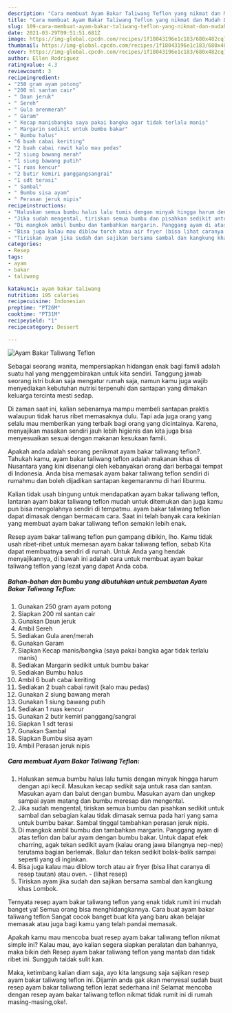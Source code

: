 ```yaml
---
description: "Cara membuat Ayam Bakar Taliwang Teflon yang nikmat dan Mudah Dibuat"
title: "Cara membuat Ayam Bakar Taliwang Teflon yang nikmat dan Mudah Dibuat"
slug: 109-cara-membuat-ayam-bakar-taliwang-teflon-yang-nikmat-dan-mudah-dibuat
date: 2021-03-29T09:51:51.681Z
image: https://img-global.cpcdn.com/recipes/1f18043196e1c183/680x482cq70/ayam-bakar-taliwang-teflon-foto-resep-utama.jpg
thumbnail: https://img-global.cpcdn.com/recipes/1f18043196e1c183/680x482cq70/ayam-bakar-taliwang-teflon-foto-resep-utama.jpg
cover: https://img-global.cpcdn.com/recipes/1f18043196e1c183/680x482cq70/ayam-bakar-taliwang-teflon-foto-resep-utama.jpg
author: Ellen Rodriguez
ratingvalue: 4.3
reviewcount: 3
recipeingredient:
- "250 gram ayam potong"
- "200 ml santan cair"
- " Daun jeruk"
- " Sereh"
- " Gula arenmerah"
- " Garam"
- " Kecap manisbangka saya pakai bangka agar tidak terlalu manis"
- " Margarin sedikit untuk bumbu bakar"
- " Bumbu halus"
- "6 buah cabai keriting"
- "2 buah cabai rawit kalo mau pedas"
- "2 siung bawang merah"
- "1 siung bawang putih"
- "1 ruas kencur"
- "2 butir kemiri panggangsangrai"
- "1 sdt terasi"
- " Sambal"
- " Bumbu sisa ayam"
- " Perasan jeruk nipis"
recipeinstructions:
- "Haluskan semua bumbu halus lalu tumis dengan minyak hingga harum dengan api kecil. Masukan kecap sedikit saja untuk rasa dan santan. Masukan ayam dan balut dengan bumbu. Masukan ayam dan ungkep sampai ayam matang dan bumbu meresap dan mengental."
- "Jika sudah mengental, tiriskan semua bumbu dan pisahkan sedikit untuk sambal dan sebagian kalau tidak dimasak semua pada hari yang sama untuk bumbu bakar. Sambal tinggal tambahkan perasan jeruk nipis."
- "Di mangkok ambil bumbu dan tambahkan margarin. Panggang ayam di atas teflon dan balur ayam dengan bumbu bakar. Untuk dapat efek charring, agak tekan sedikit ayam (kalau orang jawa bilangnya nep-nep) terutama bagian berlemak. Balur dan tekan sedikit bolak-balik sampai seperti yang di inginkan."
- "Bisa juga kalau mau diblow torch atau air fryer (bisa lihat caranya di resep tautan) atau oven.           (lihat resep)"
- "Tiriskan ayam jika sudah dan sajikan bersama sambal dan kangkung khas Lombok."
categories:
- Resep
tags:
- ayam
- bakar
- taliwang

katakunci: ayam bakar taliwang 
nutrition: 195 calories
recipecuisine: Indonesian
preptime: "PT26M"
cooktime: "PT31M"
recipeyield: "1"
recipecategory: Dessert

---
```



![Ayam Bakar Taliwang Teflon](https://img-global.cpcdn.com/recipes/1f18043196e1c183/680x482cq70/ayam-bakar-taliwang-teflon-foto-resep-utama.jpg)

Sebagai seorang wanita, mempersiapkan hidangan enak bagi famili adalah suatu hal yang menggembirakan untuk kita sendiri. Tanggung jawab seorang istri bukan saja mengatur rumah saja, namun kamu juga wajib menyediakan kebutuhan nutrisi terpenuhi dan santapan yang dimakan keluarga tercinta mesti sedap.

Di zaman  saat ini, kalian sebenarnya mampu membeli santapan praktis walaupun tidak harus ribet memasaknya dulu. Tapi ada juga orang yang selalu mau memberikan yang terbaik bagi orang yang dicintainya. Karena, menyajikan masakan sendiri jauh lebih higienis dan kita juga bisa menyesuaikan sesuai dengan makanan kesukaan famili. 



Apakah anda adalah seorang penikmat ayam bakar taliwang teflon?. Tahukah kamu, ayam bakar taliwang teflon adalah makanan khas di Nusantara yang kini disenangi oleh kebanyakan orang dari berbagai tempat di Indonesia. Anda bisa memasak ayam bakar taliwang teflon sendiri di rumahmu dan boleh dijadikan santapan kegemaranmu di hari liburmu.

Kalian tidak usah bingung untuk mendapatkan ayam bakar taliwang teflon, lantaran ayam bakar taliwang teflon mudah untuk ditemukan dan juga kamu pun bisa mengolahnya sendiri di tempatmu. ayam bakar taliwang teflon dapat dimasak dengan bermacam cara. Saat ini telah banyak cara kekinian yang membuat ayam bakar taliwang teflon semakin lebih enak.

Resep ayam bakar taliwang teflon pun gampang dibikin, lho. Kamu tidak usah ribet-ribet untuk memesan ayam bakar taliwang teflon, sebab Kita dapat membuatnya sendiri di rumah. Untuk Anda yang hendak menyajikannya, di bawah ini adalah cara untuk membuat ayam bakar taliwang teflon yang lezat yang dapat Anda coba.

<!--inarticleads1-->

##### Bahan-bahan dan bumbu yang dibutuhkan untuk pembuatan Ayam Bakar Taliwang Teflon:

1. Gunakan 250 gram ayam potong
1. Siapkan 200 ml santan cair
1. Gunakan  Daun jeruk
1. Ambil  Sereh
1. Sediakan  Gula aren/merah
1. Gunakan  Garam
1. Siapkan  Kecap manis/bangka (saya pakai bangka agar tidak terlalu manis)
1. Sediakan  Margarin sedikit untuk bumbu bakar
1. Sediakan  Bumbu halus
1. Ambil 6 buah cabai keriting
1. Sediakan 2 buah cabai rawit (kalo mau pedas)
1. Gunakan 2 siung bawang merah
1. Gunakan 1 siung bawang putih
1. Sediakan 1 ruas kencur
1. Gunakan 2 butir kemiri panggang/sangrai
1. Siapkan 1 sdt terasi
1. Gunakan  Sambal
1. Siapkan  Bumbu sisa ayam
1. Ambil  Perasan jeruk nipis




<!--inarticleads2-->

##### Cara membuat Ayam Bakar Taliwang Teflon:

1. Haluskan semua bumbu halus lalu tumis dengan minyak hingga harum dengan api kecil. Masukan kecap sedikit saja untuk rasa dan santan. Masukan ayam dan balut dengan bumbu. Masukan ayam dan ungkep sampai ayam matang dan bumbu meresap dan mengental.
1. Jika sudah mengental, tiriskan semua bumbu dan pisahkan sedikit untuk sambal dan sebagian kalau tidak dimasak semua pada hari yang sama untuk bumbu bakar. Sambal tinggal tambahkan perasan jeruk nipis.
1. Di mangkok ambil bumbu dan tambahkan margarin. Panggang ayam di atas teflon dan balur ayam dengan bumbu bakar. Untuk dapat efek charring, agak tekan sedikit ayam (kalau orang jawa bilangnya nep-nep) terutama bagian berlemak. Balur dan tekan sedikit bolak-balik sampai seperti yang di inginkan.
1. Bisa juga kalau mau diblow torch atau air fryer (bisa lihat caranya di resep tautan) atau oven. -           (lihat resep)
1. Tiriskan ayam jika sudah dan sajikan bersama sambal dan kangkung khas Lombok.




Ternyata resep ayam bakar taliwang teflon yang enak tidak rumit ini mudah banget ya! Semua orang bisa menghidangkannya. Cara buat ayam bakar taliwang teflon Sangat cocok banget buat kita yang baru akan belajar memasak atau juga bagi kamu yang telah pandai memasak.

Apakah kamu mau mencoba buat resep ayam bakar taliwang teflon nikmat simple ini? Kalau mau, ayo kalian segera siapkan peralatan dan bahannya, maka bikin deh Resep ayam bakar taliwang teflon yang mantab dan tidak ribet ini. Sungguh taidak sulit kan. 

Maka, ketimbang kalian diam saja, ayo kita langsung saja sajikan resep ayam bakar taliwang teflon ini. Dijamin anda gak akan menyesal sudah buat resep ayam bakar taliwang teflon lezat sederhana ini! Selamat mencoba dengan resep ayam bakar taliwang teflon nikmat tidak rumit ini di rumah masing-masing,oke!.

